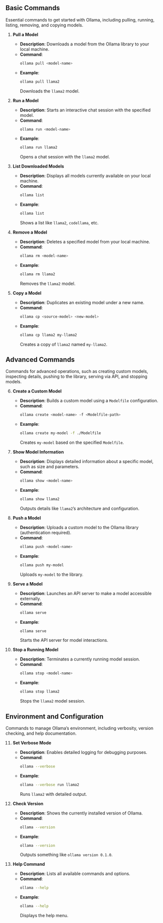 ## Basic Commands

Essential commands to get started with Ollama, including pulling, running, listing, removing, and copying models.

1. **Pull a Model**  
   - **Description**: Downloads a model from the Ollama library to your local machine.  
   - **Command**:  
     ```bash
     ollama pull <model-name>
     ```  
   - **Example**:  
     ```bash
     ollama pull llama2
     ```  
     Downloads the `llama2` model.

2. **Run a Model**  
   - **Description**: Starts an interactive chat session with the specified model.  
   - **Command**:  
     ```bash
     ollama run <model-name>
     ```  
   - **Example**:  
     ```bash
     ollama run llama2
     ```  
     Opens a chat session with the `llama2` model.

3. **List Downloaded Models**  
   - **Description**: Displays all models currently available on your local machine.  
   - **Command**:  
     ```bash
     ollama list
     ```  
   - **Example**:  
     ```bash
     ollama list
     ```  
     Shows a list like `llama2`, `codellama`, etc.

4. **Remove a Model**  
   - **Description**: Deletes a specified model from your local machine.  
   - **Command**:  
     ```bash
     ollama rm <model-name>
     ```  
   - **Example**:  
     ```bash
     ollama rm llama2
     ```  
     Removes the `llama2` model.

5. **Copy a Model**  
   - **Description**: Duplicates an existing model under a new name.  
   - **Command**:  
     ```bash
     ollama cp <source-model> <new-model>
     ```  
   - **Example**:  
     ```bash
     ollama cp llama2 my-llama2
     ```  
     Creates a copy of `llama2` named `my-llama2`.

## Advanced Commands

Commands for advanced operations, such as creating custom models, inspecting details, pushing to the library, serving via API, and stopping models.

6. **Create a Custom Model**  
   - **Description**: Builds a custom model using a `Modelfile` configuration.  
   - **Command**:  
     ```bash
     ollama create <model-name> -f <Modelfile-path>
     ```  
   - **Example**:  
     ```bash
     ollama create my-model -f ./Modelfile
     ```  
     Creates `my-model` based on the specified `Modelfile`.

7. **Show Model Information**  
   - **Description**: Displays detailed information about a specific model, such as size and parameters.  
   - **Command**:  
     ```bash
     ollama show <model-name>
     ```  
   - **Example**:  
     ```bash
     ollama show llama2
     ```  
     Outputs details like `llama2`’s architecture and configuration.

8. **Push a Model**  
   - **Description**: Uploads a custom model to the Ollama library (authentication required).  
   - **Command**:  
     ```bash
     ollama push <model-name>
     ```  
   - **Example**:  
     ```bash
     ollama push my-model
     ```  
     Uploads `my-model` to the library.

9. **Serve a Model**  
   - **Description**: Launches an API server to make a model accessible externally.  
   - **Command**:  
     ```bash
     ollama serve
     ```  
   - **Example**:  
     ```bash
     ollama serve
     ```  
     Starts the API server for model interactions.

10. **Stop a Running Model**  
    - **Description**: Terminates a currently running model session.  
    - **Command**:  
      ```bash
      ollama stop <model-name>
      ```  
    - **Example**:  
      ```bash
      ollama stop llama2
      ```  
      Stops the `llama2` model session.

## Environment and Configuration

Commands to manage Ollama’s environment, including verbosity, version checking, and help documentation.

11. **Set Verbose Mode**  
    - **Description**: Enables detailed logging for debugging purposes.  
    - **Command**:  
      ```bash
      ollama --verbose
      ```  
    - **Example**:  
      ```bash
      ollama --verbose run llama2
      ```  
      Runs `llama2` with detailed output.

12. **Check Version**  
    - **Description**: Shows the currently installed version of Ollama.  
    - **Command**:  
      ```bash
      ollama --version
      ```  
    - **Example**:  
      ```bash
      ollama --version
      ```  
      Outputs something like `ollama version 0.1.0`.

13. **Help Command**  
    - **Description**: Lists all available commands and options.  
    - **Command**:  
      ```bash
      ollama --help
      ```  
    - **Example**:  
      ```bash
      ollama --help
      ```  
      Displays the help menu.
